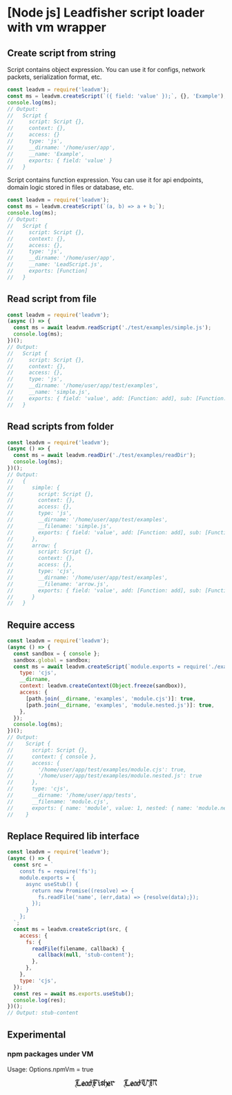 # [Node js] Leadfisher script loader with vm wrapper

## Create script from string

Script contains object expression. You can use it for configs, network packets,
serialization format, etc.

```js
const leadvm = require('leadvm');
const ms = leadvm.createScript(`({ field: 'value' });`, {}, 'Example');
console.log(ms);
// Output:
//   Script {
//     script: Script {},
//     context: {},
//     access: {}
//     type: 'js',
//     __dirname: '/home/user/app',
//     __name: 'Example',
//     exports: { field: 'value' }
//   }
```

Script contains function expression. You can use it for api endpoints, domain
logic stored in files or database, etc.

```js
const leadvm = require('leadvm');
const ms = leadvm.createScript(`(a, b) => a + b;`);
console.log(ms);
// Output:
//   Script {
//     script: Script {},
//     context: {},
//     access: {},
//     type: 'js',
//     __dirname: '/home/user/app',
//     __name: 'LeadScript.js',
//     exports: [Function]
//   }
```

## Read script from file

```js
const leadvm = require('leadvm');
(async () => {
  const ms = await leadvm.readScript('./test/examples/simple.js');
  console.log(ms);
})();
// Output:
//   Script {
//     script: Script {},
//     context: {},
//     access: {},
//     type: 'js',
//     __dirname: '/home/user/app/test/examples',
//     __name: 'simple.js',
//     exports: { field: 'value', add: [Function: add], sub: [Function: sub] }
//   }
```

## Read scripts from folder

```js
const leadvm = require('leadvm');
(async () => {
  const ms = await leadvm.readDir('./test/examples/readDir');
  console.log(ms);
})();
// Output:
//   {
//      simple: {
//        script: Script {},
//        context: {},
//        access: {},
//        type: 'js',
//        __dirname: '/home/user/app/test/examples',
//        __filename: 'simple.js',
//        exports: { field: 'value', add: [Function: add], sub: [Function: sub] }
//      },
//      arrow: {
//        script: Script {},
//        context: {},
//        access: {},
//        type: 'cjs',
//        __dirname: '/home/user/app/test/examples',
//        __filename: 'arrow.js',
//        exports: { field: 'value', add: [Function: add], sub: [Function: sub] }
//      }
//   }
```

## Require access

```js
const leadvm = require('leadvm');
(async () => {
  const sandbox = { console };
  sandbox.global = sandbox;
  const ms = await leadvm.createScript(`module.exports = require('./examples/module.cjs');`, {
    type: 'cjs',
    __dirname,
    context: leadvm.createContext(Object.freeze(sandbox)),
    access: {
      [path.join(__dirname, 'examples', 'module.cjs')]: true,
      [path.join(__dirname, 'examples', 'module.nested.js')]: true,
    },
  });
  console.log(ms);
})();
// Output:
//    Script {
//      script: Script {},
//      context: { console },
//      access: {
//        '/home/user/app/test/examples/module.cjs': true,
//        '/home/user/app/test/examples/module.nested.js': true
//      },
//      type: 'cjs',
//      __dirname: '/home/user/app/tests',
//      __filename: 'module.cjs',
//      exports: { name: 'module', value: 1, nested: { name: 'module.nested', value: 2 } }
//    }
```

## Replace Required lib interface

```js
const leadvm = require('leadvm');
(async () => {
  const src = `
    const fs = require('fs');
    module.exports = {
      async useStub() {
        return new Promise((resolve) => {
          fs.readFile('name', (err,data) => {resolve(data);});
        });
      }
    };
  `;
  const ms = leadvm.createScript(src, {
    access: {
      fs: {
        readFile(filename, callback) {
          callback(null, 'stub-content');
        },
      },
    },
    type: 'cjs',
  });
  const res = await ms.exports.useStub();
  console.log(res);
})();
// Output: stub-content
```

## Experimental

### npm packages under VM

Usage: Options.npmVm = true

<div style="display:inline-flex; gap: 20px; justify-content: center; width:100%;">

<pre style="zoom:0.1;">
      █████ █                              ██        █████ ██                      █
   ██████  █                                ██    ██████  ████ █  █              ██
  ██   █  █                                 ██   ██   █  █  ███  ███             ██
 █    █  █                                  ██  █    █  █    █    █              ██
     █  █                                   ██      █  █                  ████   ██                ███  ████
    ██ ██             ███      ████     ███ ██     ██ ██        ███      █ ████ ███  ███     ███    ████ ████ █
    ██ ██            █ ███    █ ███  █ █████████   ██ ██         ███    ██  ████ ██ █ ███   █ ███    ██   ████
    ██ ██           █   ███  █   ████ ██   ████    ██ ██████      ██   ████      ███   ███ █   ███   ██
    ██ ██          ██    █████    ██  ██    ██     ██ █████       ██     ███     ██     ████    ███  ██
    ██ ██          ████████ ██    ██  ██    ██     ██ ██          ██       ███   ██     ██████████   ██
    █  ██          ███████  ██    ██  ██    ██     █  ██          ██         ███ ██     █████████    ██
       █           ██       ██    ██  ██    ██        █           ██    ████  ██ ██     ████         ██
   ████           █████    ███    ██  ██    ██    █████           ██   █ ████ █  ██     ██████    █  ███
  █  █████████████  ███████  █████ ██  █████     █  █████         ███ █   ████   ██     ██ ███████    ███
 █     █████████     █████    ███   ██  ███     █    ███           ███            ██    ██  █████
 █                                              █                                       █
  █                                              █                                     █
   ██                                             █                                   █
                                                   ██                                █
</pre>
<pre style="zoom:0.1;">
      █████ █                              ██        █████ █      ██       █████   ██    ██
   ██████  █                                ██    ██████  █    █████    ██████  █████ █████
  ██   █  █                                 ██   ██   █  █       █████ ██   █  █  █████ █████
 █    █  █                                  ██  █    █  ██       █ ██ █    █  █   █ ██  █ ██
     █  █                                   ██      █  ███      █   █     █  █    █     █
    ██ ██             ███      ████     ███ ██     ██   ██      █        ██ ██    █     █
    ██ ██            █ ███    █ ███  █ █████████   ██   ██      █        ██ ██    █     █
    ██ ██           █   ███  █   ████ ██   ████    ██   ██     █         ██ ██    █     █
    ██ ██          ██    █████    ██  ██    ██     ██   ██     █         ██ ██    █     █
    ██ ██          ████████ ██    ██  ██    ██     ██   ██     █         ██ ██    █     ██
    █  ██          ███████  ██    ██  ██    ██      ██  ██    █          █  ██    █     ██
       █           ██       ██    ██  ██    ██       ██ █     █             █     █      ██
   ████           █████    ███    ██  ██    ██        ███     █         ████      █      ██
  █  █████████████  ███████  █████ ██  █████           ███████         █  █████           ██
 █     █████████     █████    ███   ██  ███              ███          █     ██
 █                                                                    █
  █                                                                    █
   ██                                                                   ██

</pre>
</div>
